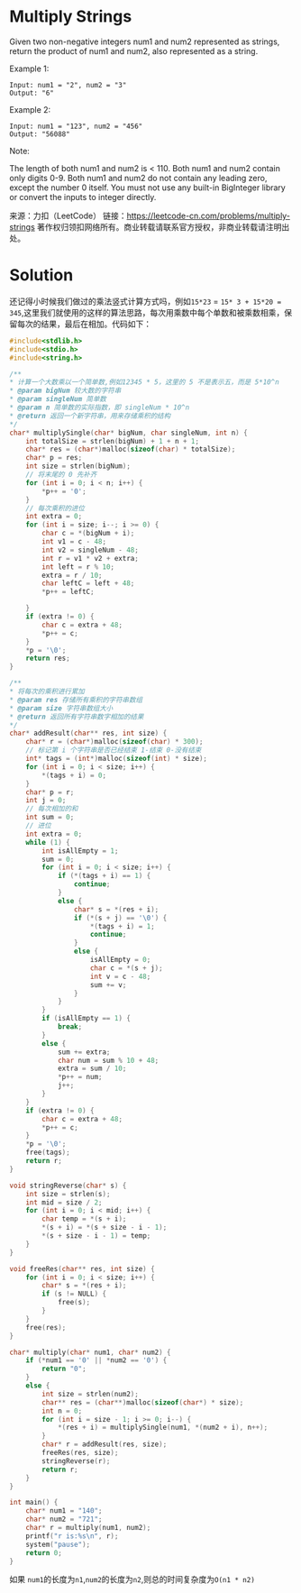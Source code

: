 # Multiply Strings

Given two non-negative integers num1 and num2 represented as strings, return the product of num1 and num2, also represented as a string.

Example 1:

```
Input: num1 = "2", num2 = "3"
Output: "6"
```

Example 2:

```
Input: num1 = "123", num2 = "456"
Output: "56088"
```

Note:

The length of both num1 and num2 is < 110.
Both num1 and num2 contain only digits 0-9.
Both num1 and num2 do not contain any leading zero, except the number 0 itself.
You must not use any built-in BigInteger library or convert the inputs to integer directly.

来源：力扣（LeetCode）
链接：https://leetcode-cn.com/problems/multiply-strings
著作权归领扣网络所有。商业转载请联系官方授权，非商业转载请注明出处。



# Solution

还记得小时候我们做过的乘法竖式计算方式吗，例如`15*23` = `15* 3 + 15*20 = 345`,这里我们就使用的这样的算法思路，每次用乘数中每个单数和被乘数相乘，保留每次的结果，最后在相加。代码如下：

```c
#include<stdlib.h>
#include<stdio.h>
#include<string.h>

/**
* 计算一个大数乘以一个简单数,例如12345 * 5，这里的 5 不是表示五，而是 5*10^n
* @param bigNum 较大数的字符串
* @param singleNum 简单数
* @param n 简单数的实际指数，即 singleNum * 10^n
* @return 返回一个新字符串，用来存储乘积的结构
*/
char* multiplySingle(char* bigNum, char singleNum, int n) {
	int totalSize = strlen(bigNum) + 1 + n + 1;
	char* res = (char*)malloc(sizeof(char) * totalSize);
	char* p = res;
	int size = strlen(bigNum);
	// 将末尾的 0 先补齐
	for (int i = 0; i < n; i++) {
		*p++ = '0';
	}
	// 每次乘积的进位
	int extra = 0;
	for (int i = size; i--; i >= 0) {
		char c = *(bigNum + i);
		int v1 = c - 48;
		int v2 = singleNum - 48;
		int r = v1 * v2 + extra;
		int left = r % 10;
		extra = r / 10;
		char leftC = left + 48;
		*p++ = leftC;

	}
	if (extra != 0) {
		char c = extra + 48;
		*p++ = c;
	}
	*p = '\0';
	return res;
}

/**
* 将每次的乘积进行累加
* @param res 存储所有乘积的字符串数组
* @param size 字符串数组大小
* @return 返回所有字符串数字相加的结果
*/
char* addResult(char** res, int size) {
	char* r = (char*)malloc(sizeof(char) * 300);
	// 标记第 i 个字符串是否已经结束 1-结束 0-没有结束
	int* tags = (int*)malloc(sizeof(int) * size);
	for (int i = 0; i < size; i++) {
		*(tags + i) = 0;
	}
	char* p = r;
	int j = 0;
	// 每次相加的和
	int sum = 0;
	// 进位
	int extra = 0;
	while (1) {
		int isAllEmpty = 1;
		sum = 0;
		for (int i = 0; i < size; i++) {
			if (*(tags + i) == 1) {
				continue;
			}
			else {
				char* s = *(res + i);
				if (*(s + j) == '\0') {
					*(tags + i) = 1;
					continue;
				}
				else {
					isAllEmpty = 0;
					char c = *(s + j);
					int v = c - 48;
					sum += v;
				}
			}
		}
		if (isAllEmpty == 1) {
			break;
		}
		else {
			sum += extra;
			char num = sum % 10 + 48;
			extra = sum / 10;
			*p++ = num;
			j++;
		}
	}
	if (extra != 0) {
		char c = extra + 48;
		*p++ = c;
	}
	*p = '\0';
	free(tags);
	return r;
}

void stringReverse(char* s) {
	int size = strlen(s);
	int mid = size / 2;
	for (int i = 0; i < mid; i++) {
		char temp = *(s + i);
		*(s + i) = *(s + size - i - 1);
		*(s + size - i - 1) = temp;
	}
}

void freeRes(char** res, int size) {
	for (int i = 0; i < size; i++) {
		char* s = *(res + i);
		if (s != NULL) {
			free(s);
		}
	}
	free(res);
}

char* multiply(char* num1, char* num2) {
	if (*num1 == '0' || *num2 == '0') {
		return "0";
	}
	else {
		int size = strlen(num2);
		char** res = (char**)malloc(sizeof(char*) * size);
		int n = 0;
		for (int i = size - 1; i >= 0; i--) {
			*(res + i) = multiplySingle(num1, *(num2 + i), n++);
		}
		char* r = addResult(res, size);
		freeRes(res, size);
		stringReverse(r);
		return r;
	}
}

int main() {
	char* num1 = "140";
	char* num2 = "721";
	char* r = multiply(num1, num2);
	printf("r is:%s\n", r);
	system("pause");
	return 0;
}
```

如果 `num1`的长度为`n1`,`num2`的长度为`n2`,则总的时间复杂度为`O(n1 * n2)`
